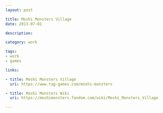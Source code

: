 ```yaml
---
layout: post

title: Moshi Monsters Village
date: 2013-07-01

description:

category: work

tags:
- work
- games

links:

- title: Moshi Monsters Village
  uri: https://www.tag-games.com/moshi-monsters

- title: Moshi Monsters Wiki
  uri: https://moshimonsters.fandom.com/wiki/Moshi_Monsters_Village

---
```


